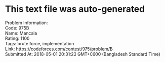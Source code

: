# This text file was auto-generated  
  
Problem Information:  
Code: 975B  
Name: Mancala  
Rating: 1100  
Tags: brute force, implementation  
Link: https://codeforces.com/contest/975/problem/B  
Submitted At: 2018-05-01 20:31:23 GMT+0600 (Bangladesh Standard Time)  
